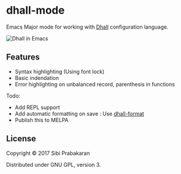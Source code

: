 # dhall-mode

Emacs Major mode for working
with [Dhall](https://github.com/dhall-lang/dhall-lang) configuration
language.

![Dhall in Emacs](https://user-images.githubusercontent.com/737477/30524312-ffc87a56-9c0e-11e7-89f4-86d166e603f7.gif "Dhall mode in Emacs")

## Features

* Syntax highlighting (Using font lock)
* Basic indendation
* Error highlighting on unbalanced record, parenthesis in functions

Todo:

* Add REPL support
* Add automatic formatting on save : Use [dhall-format](https://github.com/dhall-lang/dhall-haskell/pull/137)
* Publish this to MELPA

## License

Copyright © 2017 Sibi Prabakaran

Distributed under GNU GPL, version 3.
